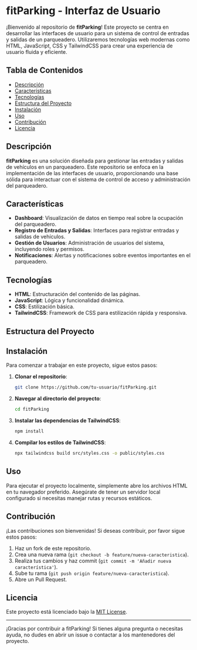 # fitParking - Interfaz de Usuario

¡Bienvenido al repositorio de **fitParking**! Este proyecto se centra en desarrollar las interfaces de usuario para un sistema de control de entradas y salidas de un parqueadero. Utilizaremos tecnologías web modernas como HTML, JavaScript, CSS y TailwindCSS para crear una experiencia de usuario fluida y eficiente.

## Tabla de Contenidos

- [Descripción](#descripción)
- [Características](#características)
- [Tecnologías](#tecnologías)
- [Estructura del Proyecto](#estructura-del-proyecto)
- [Instalación](#instalación)
- [Uso](#uso)
- [Contribución](#contribución)
- [Licencia](#licencia)

## Descripción

**fitParking** es una solución diseñada para gestionar las entradas y salidas de vehículos en un parqueadero. Este repositorio se enfoca en la implementación de las interfaces de usuario, proporcionando una base sólida para interactuar con el sistema de control de acceso y administración del parqueadero.

## Características

- **Dashboard**: Visualización de datos en tiempo real sobre la ocupación del parqueadero.
- **Registro de Entradas y Salidas**: Interfaces para registrar entradas y salidas de vehículos.
- **Gestión de Usuarios**: Administración de usuarios del sistema, incluyendo roles y permisos.
- **Notificaciones**: Alertas y notificaciones sobre eventos importantes en el parqueadero.

## Tecnologías

- **HTML**: Estructuración del contenido de las páginas.
- **JavaScript**: Lógica y funcionalidad dinámica.
- **CSS**: Estilización básica.
- **TailwindCSS**: Framework de CSS para estilización rápida y responsiva.

## Estructura del Proyecto



## Instalación

Para comenzar a trabajar en este proyecto, sigue estos pasos:

1. **Clonar el repositorio**:
    ```bash
    git clone https://github.com/tu-usuario/fitParking.git
    ```

2. **Navegar al directorio del proyecto**:
    ```bash
    cd fitParking
    ```

3. **Instalar las dependencias de TailwindCSS**:
    ```bash
    npm install
    ```

4. **Compilar los estilos de TailwindCSS**:
    ```bash
    npx tailwindcss build src/styles.css -o public/styles.css
    ```

## Uso

Para ejecutar el proyecto localmente, simplemente abre los archivos HTML en tu navegador preferido. Asegúrate de tener un servidor local configurado si necesitas manejar rutas y recursos estáticos.

## Contribución

¡Las contribuciones son bienvenidas! Si deseas contribuir, por favor sigue estos pasos:

1. Haz un fork de este repositorio.
2. Crea una nueva rama (`git checkout -b feature/nueva-caracteristica`).
3. Realiza tus cambios y haz commit (`git commit -m 'Añadir nueva característica'`).
4. Sube tu rama (`git push origin feature/nueva-caracteristica`).
5. Abre un Pull Request.

## Licencia

Este proyecto está licenciado bajo la [MIT License](LICENSE).

---

¡Gracias por contribuir a fitParking! Si tienes alguna pregunta o necesitas ayuda, no dudes en abrir un issue o contactar a los mantenedores del proyecto.
